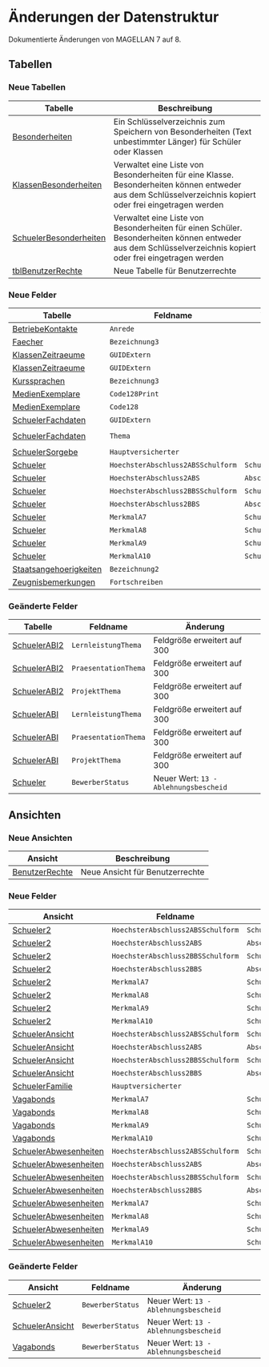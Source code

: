 # Änderungen der Datenstruktur

Dokumentierte Änderungen von MAGELLAN 7 auf 8.

## Tabellen

### Neue Tabellen

Tabelle                                                              | Beschreibung
-------------------------------------------------------------------- | ------------
[Besonderheiten](../database/tables/besonderheiten/)                 | Ein Schlüsselverzeichnis zum Speichern von Besonderheiten (Text unbestimmter Länger) für Schüler oder Klassen
[KlassenBesonderheiten](../database/tables/klassenbesonderheiten/)   | Verwaltet eine Liste von Besonderheiten für eine Klasse. Besonderheiten können entweder aus dem Schlüsselverzeichnis kopiert oder frei eingetragen werden
[SchuelerBesonderheiten](../database/tables/schuelerbesonderheiten/) | Verwaltet eine Liste von Besonderheiten für einen Schüler. Besonderheiten können entweder aus dem Schlüsselverzeichnis kopiert oder frei eingetragen werden
[tblBenutzerRechte](../database/tables/tblbenutzerrechte/)           | Neue Tabelle für Benutzerrechte

### Neue Felder

Tabelle                                                              | Feldname                          | Verweis auf           | Typ
-------------------------------------------------------------------- | --------------------------------- | --------------------- | ---
[BetriebeKontakte](../database/tables/betriebekontakte/)             | `Anrede`                          |                       | `CHAR(1)`
[Faecher](../database/tables/faecher/)                               | `Bezeichnung3`                    |                       | `VARCHAR(300)`
[KlassenZeitraeume](../database/tables/klassenzeitraeume/)           | `GUIDExtern`                      |                       | `VARCHAR(40)`
[KlassenZeitraeume](../database/tables/klassenzeitraeume/)           | `GUIDExtern`                      |                       | `VARCHAR(40)`
[Kurssprachen](../database/tables/kurssprachen/)                     | `Bezeichnung3`                    |                       | `VARCHAR(300)`
[MedienExemplare](../database/tables/medienexemplare/)               | `Code128Print`                    |                       | `VARCHAR(50)`
[MedienExemplare](../database/tables/medienexemplare/)               | `Code128`                         |                       | `VARCHAR(50)`
[SchuelerFachdaten](../database/tables/schuelerfachdaten/)           | `GUIDExtern`                      |                       | `VARCHAR(40)`
[SchuelerFachdaten](../database/tables/schuelerfachdaten/)           | `Thema`                           |                       | `BLOB subtype text`
[SchuelerSorgebe](../database/tables/schuelersorgebe/)               | `Hauptversicherter`               |                       | `CHAR(1)`
[Schueler](../database/tables/schueler/)                             | `HoechsterAbschluss2ABSSchulform` | `SchulformenHerkunft` | `VARCHAR(20)`
[Schueler](../database/tables/schueler/)                             | `HoechsterAbschluss2ABS`          | `AbschluesseExtern`   | `VARCHAR(20)`
[Schueler](../database/tables/schueler/)                             | `HoechsterAbschluss2BBSSchulform` | `SchulformenHerkunft` | `VARCHAR(20)`
[Schueler](../database/tables/schueler/)                             | `HoechsterAbschluss2BBS`          | `AbschluesseExtern`   | `VARCHAR(20)`
[Schueler](../database/tables/schueler/)                             | `MerkmalA7`                       | `SchuelerMerkmale`    | `VARCHAR(20)`
[Schueler](../database/tables/schueler/)                             | `MerkmalA8`                       | `SchuelerMerkmale`    | `VARCHAR(20)`
[Schueler](../database/tables/schueler/)                             | `MerkmalA9`                       | `SchuelerMerkmale`    | `VARCHAR(20)`
[Schueler](../database/tables/schueler/)                             | `MerkmalA10`                      | `SchuelerMerkmale`    | `VARCHAR(20)`
[Staatsangehoerigkeiten](../database/tables/staatsangehoerigkeiten/) | `Bezeichnung2`                    |                       | `VARCHAR(300)`
[Zeugnisbemerkungen](../database/tables/zeugnisbemerkungen/)         | `Fortschreiben`                   |                       | `CHAR(1)`

### Geänderte Felder

Tabelle                                               | Feldname             | Änderung
----------------------------------------------------- | -------------------- | --------
[SchuelerABI2](../database/tables/schuelerabi2/)      | `LernleistungThema`  | Feldgröße erweitert auf 300
[SchuelerABI2](../database/tables/schuelerabi2/)      | `PraesentationThema` | Feldgröße erweitert auf 300
[SchuelerABI2](../database/tables/schuelerabi2/)      | `ProjektThema`       | Feldgröße erweitert auf 300
[SchuelerABI](../database/tables/schuelerabi/)        | `LernleistungThema`  | Feldgröße erweitert auf 300
[SchuelerABI](../database/tables/schuelerabi/)        | `PraesentationThema` | Feldgröße erweitert auf 300
[SchuelerABI](../database/tables/schuelerabi/)        | `ProjektThema`       | Feldgröße erweitert auf 300
[Schueler](../database/tables/schueler/)              | `BewerberStatus`     | Neuer Wert: `13 - Ablehnungsbescheid`

## Ansichten

### Neue Ansichten

Ansicht                                                              | Beschreibung
-------------------------------------------------------------------- | ------------
[BenutzerRechte](../database/tables/benutzerrechte/)                 | Neue Ansicht für Benutzerrechte

### Neue Felder

Ansicht                                                              | Feldname                          | Verweis auf           | Typ
-------------------------------------------------------------------- | --------------------------------- | --------------------- | ---
[Schueler2](../database/views/schueler2/)                            | `HoechsterAbschluss2ABSSchulform` | `SchulformenHerkunft` | `VARCHAR(20)`
[Schueler2](../database/views/schueler2/)                            | `HoechsterAbschluss2ABS`          | `AbschluesseExtern`   | `VARCHAR(20)`
[Schueler2](../database/views/schueler2/)                            | `HoechsterAbschluss2BBSSchulform` | `SchulformenHerkunft` | `VARCHAR(20)`
[Schueler2](../database/views/schueler2/)                            | `HoechsterAbschluss2BBS`          | `AbschluesseExtern`   | `VARCHAR(20)`
[Schueler2](../database/tables/schueler2/)                           | `MerkmalA7`                       | `SchuelerMerkmale`    | `VARCHAR(20)`
[Schueler2](../database/tables/schueler2/)                           | `MerkmalA8`                       | `SchuelerMerkmale`    | `VARCHAR(20)`
[Schueler2](../database/tables/schueler2/)                           | `MerkmalA9`                       | `SchuelerMerkmale`    | `VARCHAR(20)`
[Schueler2](../database/tables/schueler2/)                           | `MerkmalA10`                      | `SchuelerMerkmale`    | `VARCHAR(20)`
[SchuelerAnsicht](../database/views/schueleransicht/)                | `HoechsterAbschluss2ABSSchulform` | `SchulformenHerkunft` | `VARCHAR(20)`
[SchuelerAnsicht](../database/views/schueleransicht/)                | `HoechsterAbschluss2ABS`          | `AbschluesseExtern`   | `VARCHAR(20)`
[SchuelerAnsicht](../database/views/schueleransicht/)                | `HoechsterAbschluss2BBSSchulform` | `SchulformenHerkunft` | `VARCHAR(20)`
[SchuelerAnsicht](../database/views/schueleransicht/)                | `HoechsterAbschluss2BBS`          | `AbschluesseExtern`   | `VARCHAR(20)`
[SchuelerFamilie](../database/views/schuelerfamilie/)                | `Hauptversicherter`               |                       | `CHAR(1)`
[Vagabonds](../database/views/vagabonds/)                            | `MerkmalA7`                       | `SchuelerMerkmale`    | `VARCHAR(20)`
[Vagabonds](../database/views/vagabonds/)                            | `MerkmalA8`                       | `SchuelerMerkmale`    | `VARCHAR(20)`
[Vagabonds](../database/views/vagabonds/)                            | `MerkmalA9`                       | `SchuelerMerkmale`    | `VARCHAR(20)`
[Vagabonds](../database/views/vagabonds/)                            | `MerkmalA10`                      | `SchuelerMerkmale`    | `VARCHAR(20)`
[SchuelerAbwesenheiten](../database/views/schuelerabwesenheiten/)    | `HoechsterAbschluss2ABSSchulform` | `SchulformenHerkunft` | `VARCHAR(20)`
[SchuelerAbwesenheiten](../database/views/schuelerabwesenheiten/)    | `HoechsterAbschluss2ABS`          | `AbschluesseExtern`   | `VARCHAR(20)`
[SchuelerAbwesenheiten](../database/views/schuelerabwesenheiten/)    | `HoechsterAbschluss2BBSSchulform` | `SchulformenHerkunft` | `VARCHAR(20)`
[SchuelerAbwesenheiten](../database/views/schuelerabwesenheiten/)    | `HoechsterAbschluss2BBS`          | `AbschluesseExtern`   | `VARCHAR(20)`
[SchuelerAbwesenheiten](../database/views/schuelerabwesenheiten/)    | `MerkmalA7`                       | `SchuelerMerkmale`    | `VARCHAR(20)`
[SchuelerAbwesenheiten](../database/views/schuelerabwesenheiten/)    | `MerkmalA8`                       | `SchuelerMerkmale`    | `VARCHAR(20)`
[SchuelerAbwesenheiten](../database/views/schuelerabwesenheiten/)    | `MerkmalA9`                       | `SchuelerMerkmale`    | `VARCHAR(20)`
[SchuelerAbwesenheiten](../database/views/schuelerabwesenheiten/)    | `MerkmalA10`                      | `SchuelerMerkmale`    | `VARCHAR(20)`

### Geänderte Felder

Ansicht                                               | Feldname             | Änderung
----------------------------------------------------- | -------------------- | --------
[Schueler2](../database/views/schueler2/)             | `BewerberStatus`     | Neuer Wert: `13 - Ablehnungsbescheid`
[SchuelerAnsicht](../database/views/schueleransicht/) | `BewerberStatus`     | Neuer Wert: `13 - Ablehnungsbescheid`
[Vagabonds](../database/views/vagabonds/)             | `BewerberStatus`     | Neuer Wert: `13 - Ablehnungsbescheid`